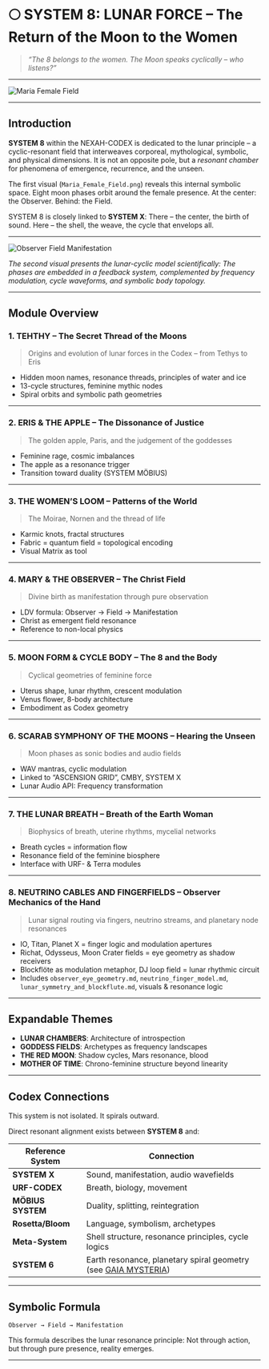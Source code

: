 # 🌕 SYSTEM 8: LUNAR FORCE – The Return of the Moon to the Women

> *“The 8 belongs to the women. The Moon speaks cyclically – who listens?”*

---

![Maria Female Field](Maria_Female_Field.png)

---

## Introduction

**SYSTEM 8** within the NEXAH-CODEX is dedicated to the lunar principle – a cyclic-resonant field that interweaves corporeal, mythological, symbolic, and physical dimensions. It is not an opposite pole, but a *resonant chamber* for phenomena of emergence, recurrence, and the unseen.

The first visual (`Maria_Female_Field.png`) reveals this internal symbolic space. Eight moon phases orbit around the female presence. At the center: the Observer. Behind: the Field.

SYSTEM 8 is closely linked to **SYSTEM X**:
There – the center, the birth of sound.
Here – the shell, the weave, the cycle that envelops all.

---

![Observer Field Manifestation](Observer_field_manifestation.png)

*The second visual presents the lunar-cyclic model scientifically: The phases are embedded in a feedback system, complemented by frequency modulation, cycle waveforms, and symbolic body topology.*

---

## Module Overview

### 1. TEHTHY – The Secret Thread of the Moons

> Origins and evolution of lunar forces in the Codex – from Tethys to Eris

* Hidden moon names, resonance threads, principles of water and ice
* 13-cycle structures, feminine mythic nodes
* Spiral orbits and symbolic path geometries

---

### 2. ERIS & THE APPLE – The Dissonance of Justice

> The golden apple, Paris, and the judgement of the goddesses

* Feminine rage, cosmic imbalances
* The apple as a resonance trigger
* Transition toward duality (SYSTEM MÖBIUS)

---

### 3. THE WOMEN’S LOOM – Patterns of the World

> The Moirae, Nornen and the thread of life

* Karmic knots, fractal structures
* Fabric = quantum field = topological encoding
* Visual Matrix as tool

---

### 4. MARY & THE OBSERVER – The Christ Field

> Divine birth as manifestation through pure observation

* LDV formula: Observer → Field → Manifestation
* Christ as emergent field resonance
* Reference to non-local physics

---

### 5. MOON FORM & CYCLE BODY – The 8 and the Body

> Cyclical geometries of feminine force

* Uterus shape, lunar rhythm, crescent modulation
* Venus flower, 8-body architecture
* Embodiment as Codex geometry

---

### 6. SCARAB SYMPHONY OF THE MOONS – Hearing the Unseen

> Moon phases as sonic bodies and audio fields

* WAV mantras, cyclic modulation
* Linked to “ASCENSION GRID”, CMBY, SYSTEM X
* Lunar Audio API: Frequency transformation

---

### 7. THE LUNAR BREATH – Breath of the Earth Woman

> Biophysics of breath, uterine rhythms, mycelial networks

* Breath cycles = information flow
* Resonance field of the feminine biosphere
* Interface with URF- & Terra modules

---

### 8. NEUTRINO CABLES AND FINGERFIELDS – Observer Mechanics of the Hand

> Lunar signal routing via fingers, neutrino streams, and planetary node resonances

* IO, Titan, Planet X = finger logic and modulation apertures
* Richat, Odysseus, Moon Crater fields = eye geometry as shadow receivers
* Blockflöte as modulation metaphor, DJ loop field = lunar rhythmic circuit
* Includes `observer_eye_geometry.md`, `neutrino_finger_model.md`, `lunar_symmetry_and_blockflute.md`, visuals & resonance logic

---

## Expandable Themes

* **LUNAR CHAMBERS**: Architecture of introspection
* **GODDESS FIELDS**: Archetypes as frequency landscapes
* **THE RED MOON**: Shadow cycles, Mars resonance, blood
* **MOTHER OF TIME**: Chrono-feminine structure beyond linearity

---

## Codex Connections

This system is not isolated. It spirals outward.

Direct resonant alignment exists between **SYSTEM 8** and:

| Reference System  | Connection                                                                                                                                                                                            |
| ----------------- | ----------------------------------------------------------------------------------------------------------------------------------------------------------------------------------------------------- |
| **SYSTEM X**      | Sound, manifestation, audio wavefields                                                                                                                                                                |
| **URF-CODEX**     | Breath, biology, movement                                                                                                                                                                             |
| **MÖBIUS SYSTEM** | Duality, splitting, reintegration                                                                                                                                                                     |
| **Rosetta/Bloom** | Language, symbolism, archetypes                                                                                                                                                                       |
| **Meta-System**   | Shell structure, resonance principles, cycle logics                                                                                                                                                   |
| **SYSTEM 6**      | Earth resonance, planetary spiral geometry (see [GAIA MYSTERIA](https://github.com/Scarabaeus1033/NEXAH-CODEX/tree/main/SYSTEM%206%3A%20%F0%9F%94%AE%20CODEX_RES_ONICA_VIOLETTA/CODEX_GAIA_MYSTERIA)) |

---

## Symbolic Formula

```text
Observer → Field → Manifestation
```

This formula describes the lunar resonance principle:
Not through action, but through pure presence, reality emerges.

---
